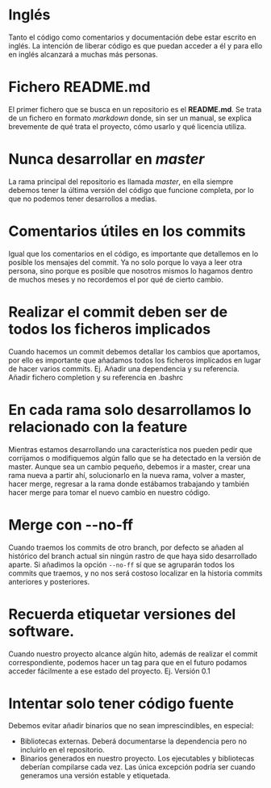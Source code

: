 # Inglés
Tanto el código como comentarios y documentación debe estar escrito en inglés. La intención de liberar código es que puedan acceder a él y para ello en inglés alcanzará a muchas más personas.

# Fichero README.md
El primer fichero que se busca en un repositorio es el **README.md**. Se trata de un fichero en formato _markdown_ donde, sin ser un manual, se explica brevemente de qué trata el proyecto, cómo usarlo y qué licencia utiliza.  

# Nunca desarrollar en _master_
La rama principal del repositorio es llamada _master_, en ella siempre debemos tener la última versión del código que funcione completa, por lo que no podemos tener desarrollos a medias.

# Comentarios útiles en los commits
Igual que los comentarios en el código, es importante que detallemos en lo posible los mensajes del commit. Ya no solo porque lo vaya a leer otra persona, sino porque es posible que nosotros mismos lo hagamos dentro de muchos meses y no recordemos el por qué de cierto cambio.

# Realizar el commit deben ser de todos los ficheros implicados
Cuando hacemos un commit debemos detallar los cambios que aportamos, por ello es importante que añadamos todos los ficheros implicados en lugar de hacer varios commits.
Ej. Añadir una dependencia y su referencia. Añadir fichero completion y su referencia en .bashrc

# En cada rama solo desarrollamos lo relacionado con la feature
Mientras estamos desarrollando una característica nos pueden pedir que corrijamos o modifiquemos algún fallo que se ha detectado en la versión de master. Aunque sea un cambio pequeño, debemos ir a master, crear una rama nueva a partir ahí, solucionarlo en la nueva rama, volver a master, hacer merge, regresar a la rama donde estábamos trabajando y también hacer merge para tomar el nuevo cambio en nuestro código.

# Merge con --no-ff
Cuando traemos los commits de otro branch, por defecto se añaden al histórico del branch actual sin ningún rastro de que haya sido desarrollado aparte. Si añadimos la opción `--no-ff` sí que se agruparán todos los commits que traemos, y no nos será costoso localizar en la historia commits anteriores y posteriores.

# Recuerda etiquetar versiones del software.
Cuando nuestro proyecto alcance algún hito, además de realizar el commit correspondiente, podemos hacer un tag para que en el futuro podamos acceder fácilmente a ese estado del proyecto.
Ej. Versión 0.1

# Intentar solo tener código fuente
Debemos evitar añadir binarios que no sean imprescindibles, en especial:
  * Bibliotecas externas. Deberá documentarse la dependencia pero no incluirlo en el repositorio.
  * Binarios generados en nuestro proyecto. Los ejecutables y bibliotecas deberían compilarse cada vez. Las única excepción podría ser cuando generamos una versión estable y etiquetada.
